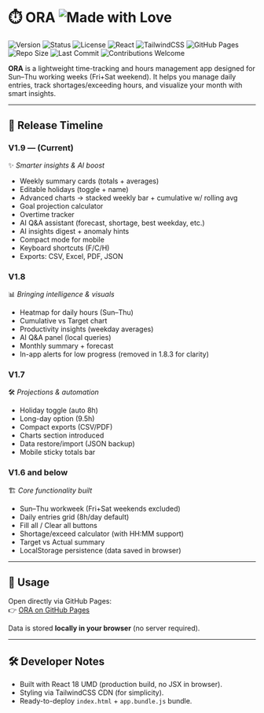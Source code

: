 # ⏱️ ORA ![Made with Love](https://img.shields.io/badge/made%20with-❤️-red.svg)

![Version](https://img.shields.io/badge/version-1.9-blue.svg)
![Status](https://img.shields.io/badge/status-active-success.svg)
![License](https://img.shields.io/badge/license-MIT-green.svg)
![React](https://img.shields.io/badge/React-18-61DAFB?logo=react&logoColor=white)
![TailwindCSS](https://img.shields.io/badge/TailwindCSS-CDN-38B2AC?logo=tailwind-css&logoColor=white)
![GitHub Pages](https://img.shields.io/badge/deploy-GitHub%20Pages-222?logo=github&logoColor=white)
![Repo Size](https://img.shields.io/github/repo-size/i3bdel3ziz/Timesheet_App)
![Last Commit](https://img.shields.io/github/last-commit/i3bdel3ziz/Timesheet_App)
![Contributions Welcome](https://img.shields.io/badge/contributions-welcome-brightgreen.svg)


**ORA** is a lightweight time-tracking and hours management app designed for Sun–Thu working weeks (Fri+Sat weekend). It helps you manage daily entries, track shortages/exceeding hours, and visualize your month with smart insights.

---


## 📌 Release Timeline


### **V1.9 — (Current)**
✨ *Smarter insights & AI boost*  
- Weekly summary cards (totals + averages)  
- Editable holidays (toggle + name)  
- Advanced charts → stacked weekly bar + cumulative w/ rolling avg  
- Goal projection calculator  
- Overtime tracker  
- AI Q&A assistant (forecast, shortage, best weekday, etc.)  
- AI insights digest + anomaly hints  
- Compact mode for mobile  
- Keyboard shortcuts (F/C/H)  
- Exports: CSV, Excel, PDF, JSON  


### **V1.8**
📊 *Bringing intelligence & visuals*  
- Heatmap for daily hours (Sun–Thu)  
- Cumulative vs Target chart  
- Productivity insights (weekday averages)  
- AI Q&A panel (local queries)  
- Monthly summary + forecast  
- In-app alerts for low progress (removed in 1.8.3 for clarity)  


### **V1.7**
🛠️ *Projections & automation*  
- Holiday toggle (auto 8h)  
- Long-day option (9.5h)  
- Compact exports (CSV/PDF)  
- Charts section introduced  
- Data restore/import (JSON backup)  
- Mobile sticky totals bar  


### **V1.6 and below**
🏗️ *Core functionality built*  
- Sun–Thu workweek (Fri+Sat weekends excluded)  
- Daily entries grid (8h/day default)  
- Fill all / Clear all buttons  
- Shortage/exceed calculator (with HH:MM support)  
- Target vs Actual summary  
- LocalStorage persistence (data saved in browser)  

---

## 🚀 Usage

Open directly via GitHub Pages:  
👉 [ORA on GitHub Pages](https://i3bdel3ziz.github.io/Timesheet_App/)

Data is stored **locally in your browser** (no server required).

---

## 🛠️ Developer Notes
- Built with React 18 UMD (production build, no JSX in browser).  
- Styling via TailwindCSS CDN (for simplicity).  
- Ready-to-deploy `index.html` + `app.bundle.js` bundle.  
